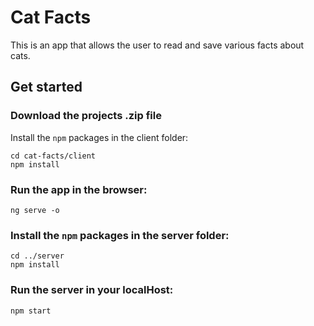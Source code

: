 # Cat Facts

This is an app that allows the user to read and save various facts about cats.

## Get started

### Download the projects .zip file

Install the `npm` packages in the client folder:

```shell
cd cat-facts/client
npm install
```
### Run the app in the browser:

```shell
ng serve -o
```

### Install the `npm` packages in the server folder:

```shell
cd ../server
npm install
```
### Run the server in your localHost:

```shell
npm start
```
